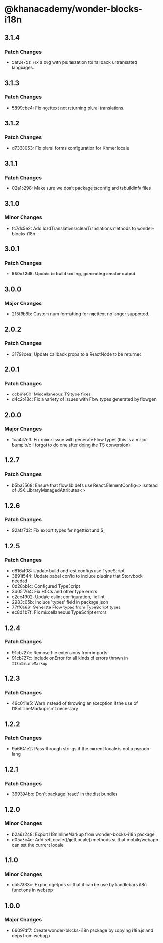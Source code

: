 # @khanacademy/wonder-blocks-i18n

## 3.1.4

### Patch Changes

-   5af2e751: Fix a bug with pluralization for fallback untranslated languages.

## 3.1.3

### Patch Changes

-   5899cbe4: Fix ngettext not returning plural translations.

## 3.1.2

### Patch Changes

-   d7330053: Fix plural forms configuration for Khmer locale

## 3.1.1

### Patch Changes

-   02a1b298: Make sure we don't package tsconfig and tsbuildinfo files

## 3.1.0

### Minor Changes

-   fc7dc5e2: Add loadTranslations/clearTranslations methods to wonder-blocks-i18n.

## 3.0.1

### Patch Changes

-   559e82d5: Update to build tooling, generating smaller output

## 3.0.0

### Major Changes

-   215f9b8b: Custom num formatting for ngettext no longer supported.

## 2.0.2

### Patch Changes

-   31798cea: Update callback props to a ReactNode to be returned

## 2.0.1

### Patch Changes

-   ccb6fe00: Miscellaneous TS type fixes
-   d4c2b18c: Fix a variety of issues with Flow types generated by flowgen

## 2.0.0

### Major Changes

-   1ca4d7e3: Fix minor issue with generate Flow types (this is a major bump b/c I forgot to do one after doing the TS conversion)

## 1.2.7

### Patch Changes

-   b5ba5568: Ensure that flow lib defs use React.ElementConfig<> isntead of JSX.LibraryManagedAttributes<>

## 1.2.6

### Patch Changes

-   92afa7d2: Fix export types for ngettext and \$\_

## 1.2.5

### Patch Changes

-   d816af08: Update build and test configs use TypeScript
-   3891f544: Update babel config to include plugins that Storybook needed
-   0d28bb1c: Configured TypeScript
-   3d05f764: Fix HOCs and other type errors
-   c2ec4902: Update eslint configuration, fix lint
-   2983c05b: Include 'types' field in package.json
-   77ff6a66: Generate Flow types from TypeScript types
-   ec8d4b7f: Fix miscellaneous TypeScript errors

## 1.2.4

### Patch Changes

-   91cb727c: Remove file extensions from imports
-   91cb727c: Include onError for all kinds of errors thrown in `I18nInlineMarkup`

## 1.2.3

### Patch Changes

-   49c041e5: Warn instead of throwing an execption if the use of I18nInlineMarkup isn't necessary

## 1.2.2

### Patch Changes

-   9a6641e2: Pass-through strings if the current locale is not a pseudo-lang

## 1.2.1

### Patch Changes

-   399394bb: Don't package 'react' in the dist bundles

## 1.2.0

### Minor Changes

-   b2a6a248: Export I18nInlineMarkup from wonder-blocks-i18n package
-   d05a3c4e: Add setLocale()/getLocale() methods so that mobile/webapp can set the current locale

## 1.1.0

### Minor Changes

-   cb57833c: Export ngetpos so that it can be use by handlebars i18n functions in webapp

## 1.0.0

### Major Changes

-   66097df7: Create wonder-blocks-i18n package by copying i18n.js and deps from webapp

